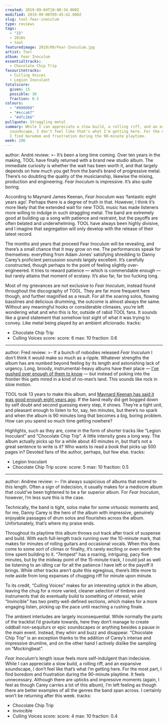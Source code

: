 ```yaml
---
created: 2019-09-04T10:00:34.000Z
modified: 2019-09-08T09:45:42.000Z
slug: tool-fear-inoculum
type: reviews
tags:
  - "15"
  - 2010s
  - tool
featuredimage: 2019/09/Fear-Inoculum.jpg
artist: Tool
album: Fear Inoculum
essentialtracks:
  - Chocolate Chip Trip
favouritetracks:
  - Culling Voices
  - Legion Inoculant
totalscore:
  given: 15
  possible: 30
  fraction: 0.5
colours:
  - "#000000"
  - "#ecca67"
  - "#dfc266"
pullquote: Straggling metal
summary: While I can appreciate a slow build, a rolling riff, and an expansive
  soundscape, I don't feel like that's what I'm getting here. For the most part,
  I find boredom and frustration during the 90-minute playtime.
week: 206
---
```

author: André
review: >-
  It’s been a long time coming. Over ten years in the making, TOOL have finally
  returned with a brand new studio album. The immediate curiosity is whether the
  wait has been worth it, and that largely depends on how much you get from the
  band’s brand of progressive metal. There’s no doubting the quality of the
  musicianship, likewise the mixing, production and engineering. *Fear Inoculum*
  is impressive. It’s also quite boring.


  According to Maynard James Keenan, *Fear Inoculum* was ‘fantastic eight years ago’. Perhaps there is a degree of truth in that. However, I think it’s more likely that the extended wait for new TOOL music has made listeners more willing to indulge in such straggling metal. The band are extremely good at building up a song with patience and restraint, but the payoffs are often belated and underwhelming. TOOL have always been highly divisive, and I imagine that segregation will only develop with the release of their latest record.


  The months and years that proceed Fear Inoculum will be revealing, and there’s a small chance that it may grow on me. The performances speak for themselves: everything from Adam Jones’ satisfying shredding to Danny Carey’s proficient percussion sounds largely excellent. It’s carefully constructed, though perhaps to the point of feeling slightly over-engineered. It tries to reward patience — which is commendable enough — but rarely attains that moment of ecstasy. It’s also far, far too fucking long.


  Most of my grievances are not exclusive to *Fear Inoculum*, instead found throughout the discography of TOOL. They are far more frequent here though, and further magnified as a result. For all the soaring solos, flowing basslines and delicious drumming, the outcome is almost always the same. Without any meaningful hooks or considerable climaxes, you’re left wondering what and who this is for, outside of rabid TOOL fans. It sounds like a grand statement that somehow lost sight of what it was trying to convey. Like metal being played by an ambient aficionado.
tracks:
  - Chocolate Chip Trip
  - ­­Culling Voices
score:
  score: 6
  max: 10
  fraction: 0.6
---
author: Fred
review: >-
  If a bunch of nobodies released *Fear Inoculum* I don’t think it would make so
  much as a ripple. Whatever strengths the album has are numbed beyond feeling
  by its length and astonishing lack of urgency. Long, broody,
  instrumental-heavy albums have their place — [I’ve gushed over enough of them
  to
  know](<https://audioxide.com/reviews/godspeed-you-black-emperor-luciferian-towers/>)
  — but instead of poking into the frontier this gets mired in a kind of
  no-man’s land. This sounds like rock in slow motion.

  TOOL took 13 years to make this album, and [Maynard Keenan has said it was good enough eight years ago](<https://loudwire.com/maynard-james-keenan-new-tool-album-fantastic-eight-years-ago/>). If the band really did get bogged down by self doubt and second guessing every step, it shows. They’re a tight unit, and pleasant enough to listen to for, say, ten minutes, but there’s no spark and when the album is 90 minutes long that becomes a big, boring problem. How can you spend so much time getting nowhere?

  Highlights, such as they are, come in the form of shorter tracks like “Legion Inoculant” and “Chocolate Chip Trip”. A little intensity goes a long way. The album actually picks up for a while about 40 minutes in, but that’s not a great sentence to write is it? Who wants to read a book that picks up 500 pages in? Devoted fans of the author, perhaps, but few else.
tracks:
  - Legion Inoculant
  - ­­Chocolate Chip Trip
score:
  score: 5
  max: 10
  fraction: 0.5
---
author: Andrew
review: >-
  I’m always suspicious of albums that extend to this length. Often a sign of
  indecision, it usually makes for a mediocre album that could’ve been tightened
  to be a far superior album. For *Fear Inoculum*, however, I’m less sure this
  is the case.


  Technically, the band is tight, solos make for some virtuosic moments and, for me, Danny Carey is the hero of the album with impressive, genuinely enjoyable passages of drum solos and flourishes across the album. Unfortunately, that’s where my praise ends.


  Throughout its playtime this album throws out track after track of suspense and build. With each full-length track running over the 10-minute mark, that makes for minutes of rolling guitars and occasional vocals. When this does come to some sort of climax or finality, it’s rarely exciting or even worth the time spent building to it. “7empest” has a roaring, intriguing, pacy five minutes, but by the midway point of the 15-minute track, I could just as well be listening to an idling car for all the patience I have left or the payoff it brings. While other tracks aren’t quite this egregious, there’s little more to note aside from long expanses of chugging riff for minute upon minute.


  To its credit, “Culling Voices” makes for an interesting uptick in the album, leaving the chug for a more varied, cleaner selection of timbres and instruments that do eventually build to something of interest, while “Invincible” has two pretty well-defined sections, which makes for a more engaging listen, picking up the pace until reaching a rushing finale.


  The ambient interludes are largely inconsequential. While normally the parts of the tracklist I’d gravitate towards, here they don’t manage to create oddball non-sequiturs or epic soundscapes or anything besides a pause in the main event. Instead, they whirr and buzz and disappear. “Chocolate Chip Trip” is an exception thanks to the addition of Carey’s intense and impressive drumline, and on the other hand I actively dislike the sampling on “Mockingbeat”.


  *Fear Inoculum*‘s length issue feels more self-indulgent than indecisive. While I can appreciate a slow build, a rolling riff, and an expansive soundscape, I don’t feel like that’s what I’m getting here. For the most part, I find boredom and frustration during the 90-minute playtime. It feels unnecessary. Although there are upticks and impressive moments (again, I feel as though Carey carries a lot of this album), I’m left feeling as though there are better examples of all the genres the band span across. I certainly won’t be returning after this week.
tracks:
  - Chocolate Chip Trip
  - ­­Invincible
  - ­­Culling Voices
score:
  score: 4
  max: 10
  fraction: 0.4
